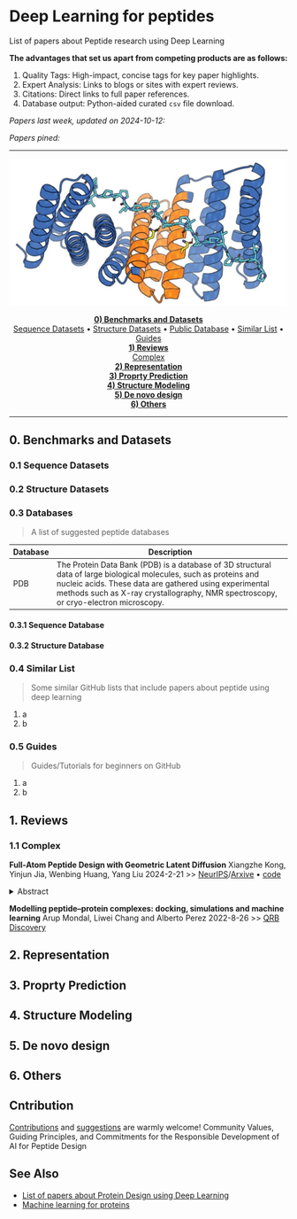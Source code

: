 # Deep Learning for peptides

List of papers about Peptide research using Deep Learning

__The advantages that set us apart from competing products are as follows:__

1. Quality Tags: High-impact, concise tags for key paper highlights.
2. Expert Analysis: Links to blogs or sites with expert reviews.
3. Citations: Direct links to full paper references.
4. Database output: Python-aided curated `csv` file download.

_Papers last week, updated on 2024-10-12:_

_Papers pined:_

---

<p align="center">
  <img src="cover.png" alt="deep learning for peptides">
</p>

<p align='center'>
  <strong><a href='#0-benchmarks-and-datasets'>0) Benchmarks and Datasets</a></strong>
  <br>
  <a href="#01-sequence-datasets">Sequence Datasets</a> •
  <a href="#02-structure-datasets">Structure Datasets</a> •
  <a href="#03-databases">Public Database</a> •
  <a href="#04-similar-list">Similar List</a> •
  <a href="#05-guides">Guides</a>
  <br>
  <strong><a href='#1-reviews'>1) Reviews</a></strong>
  <br><a href='#11-complex'>Complex</a>
  <br>
  <strong><a href='#2-representation'>2) Representation</a></strong>
  <br>
  <strong><a href='#3-proprty-prediction'>3) Proprty Prediction</a></strong>
  <br>
  <strong><a href='#4-structure-modeling'>4) Structure Modeling</a></strong>
  <br>
  <strong><a href='#5-de-novo-design'>5) De novo design</a></strong>
  <br>
  <strong><a href='#6-others'>6) Others</a></strong>
  <br>
</p>

---

## 0. Benchmarks and Datasets

### 0.1 Sequence Datasets

### 0.2 Structure Datasets

### 0.3 Databases

> A list of suggested peptide databases

| Database | Description                                                                                                                                                                                                                                                         |
| -------- | ------------------------------------------------------------------------------------------------------------------------------------------------------------------------------------------------------------------------------------------------------------------- |
| PDB      | The Protein Data Bank (PDB) is a database of 3D structural data of large biological molecules, such as proteins and nucleic acids. These data are gathered using experimental methods such as X-ray crystallography, NMR spectroscopy, or cryo-electron microscopy. |

#### 0.3.1 Sequence Database

#### 0.3.2 Structure Database

### 0.4 Similar List

> Some similar GitHub lists that include papers about peptide using deep learning

1. a
2. b

### 0.5 Guides

> Guides/Tutorials for beginners on GitHub

1. a
2. b

## 1. Reviews

### 1.1 Complex

**Full-Atom Peptide Design with Geometric Latent Diffusion**
Xiangzhe Kong, Yinjun Jia, Wenbing Huang, Yang Liu
2024-2-21 >> [NeurIPS]()/[Arxive](https://arxiv.org/pdf/2402.13555) • [code](https://github.com/THUNLP-MT/PepGLAD)
<details>
<summary>Abstract</summary>
asdasda
</details>

**Modelling peptide–protein complexes: docking, simulations and machine learning**
Arup Mondal, Liwei Chang and Alberto Perez
2022-8-26 >> [QRB Discovery](https://doi.org/10.1017/qrd.2022.14)

## 2. Representation

## 3. Proprty Prediction

## 4. Structure Modeling

## 5. De novo design

## 6. Others

## Cntribution

[Contributions](https://github.com/zhaisilong/awesome-peptide/blob/main/CONTRIBUTING.md) and [suggestions](https://github.com/zhaisilong/awesome-peptide/issues) are warmly welcome! Community Values, Guiding Principles, and Commitments for the Responsible Development of AI for Peptide Design

## See Also

- [List of papers about Protein Design using Deep Learning](https://github.com/Peldom/papers_for_protein_design_using_DL)
- [Machine learning for proteins](https://github.com/yangkky/Machine-learning-for-proteins)
